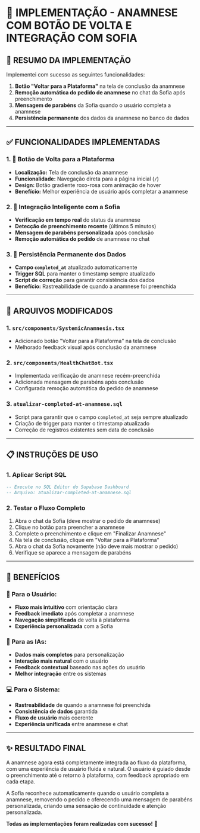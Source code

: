 # 🏥 **IMPLEMENTAÇÃO - ANAMNESE COM BOTÃO DE VOLTA E INTEGRAÇÃO COM SOFIA**

## 🎯 **RESUMO DA IMPLEMENTAÇÃO**

Implementei com sucesso as seguintes funcionalidades:

1. **Botão "Voltar para a Plataforma"** na tela de conclusão da anamnese
2. **Remoção automática do pedido de anamnese** no chat da Sofia após preenchimento
3. **Mensagem de parabéns** da Sofia quando o usuário completa a anamnese
4. **Persistência permanente** dos dados da anamnese no banco de dados

---

## ✅ **FUNCIONALIDADES IMPLEMENTADAS**

### **1. 🔄 Botão de Volta para a Plataforma**
- **Localização:** Tela de conclusão da anamnese
- **Funcionalidade:** Navegação direta para a página inicial (`/`)
- **Design:** Botão gradiente roxo-rosa com animação de hover
- **Benefício:** Melhor experiência de usuário após completar a anamnese

### **2. 🤖 Integração Inteligente com a Sofia**
- **Verificação em tempo real** do status da anamnese
- **Detecção de preenchimento recente** (últimos 5 minutos)
- **Mensagem de parabéns personalizada** após conclusão
- **Remoção automática do pedido** de anamnese no chat

### **3. 💾 Persistência Permanente dos Dados**
- **Campo `completed_at`** atualizado automaticamente
- **Trigger SQL** para manter o timestamp sempre atualizado
- **Script de correção** para garantir consistência dos dados
- **Benefício:** Rastreabilidade de quando a anamnese foi preenchida

---

## 🔧 **ARQUIVOS MODIFICADOS**

### **1. `src/components/SystemicAnamnesis.tsx`**
- Adicionado botão "Voltar para a Plataforma" na tela de conclusão
- Melhorado feedback visual após conclusão da anamnese

### **2. `src/components/HealthChatBot.tsx`**
- Implementada verificação de anamnese recém-preenchida
- Adicionada mensagem de parabéns após conclusão
- Configurada remoção automática do pedido de anamnese

### **3. `atualizar-completed-at-anamnese.sql`**
- Script para garantir que o campo `completed_at` seja sempre atualizado
- Criação de trigger para manter o timestamp atualizado
- Correção de registros existentes sem data de conclusão

---

## 📋 **INSTRUÇÕES DE USO**

### **1. Aplicar Script SQL**
```sql
-- Execute no SQL Editor do Supabase Dashboard
-- Arquivo: atualizar-completed-at-anamnese.sql
```

### **2. Testar o Fluxo Completo**
1. Abra o chat da Sofia (deve mostrar o pedido de anamnese)
2. Clique no botão para preencher a anamnese
3. Complete o preenchimento e clique em "Finalizar Anamnese"
4. Na tela de conclusão, clique em "Voltar para a Plataforma"
5. Abra o chat da Sofia novamente (não deve mais mostrar o pedido)
6. Verifique se aparece a mensagem de parabéns

---

## 🚀 **BENEFÍCIOS**

### **🎯 Para o Usuário:**
- **Fluxo mais intuitivo** com orientação clara
- **Feedback imediato** após completar a anamnese
- **Navegação simplificada** de volta à plataforma
- **Experiência personalizada** com a Sofia

### **🤖 Para as IAs:**
- **Dados mais completos** para personalização
- **Interação mais natural** com o usuário
- **Feedback contextual** baseado nas ações do usuário
- **Melhor integração** entre os sistemas

### **💻 Para o Sistema:**
- **Rastreabilidade** de quando a anamnese foi preenchida
- **Consistência de dados** garantida
- **Fluxo de usuário** mais coerente
- **Experiência unificada** entre anamnese e chat

---

## ✨ **RESULTADO FINAL**

A anamnese agora está completamente integrada ao fluxo da plataforma, com uma experiência de usuário fluida e natural. O usuário é guiado desde o preenchimento até o retorno à plataforma, com feedback apropriado em cada etapa.

A Sofia reconhece automaticamente quando o usuário completa a anamnese, removendo o pedido e oferecendo uma mensagem de parabéns personalizada, criando uma sensação de continuidade e atenção personalizada.

**Todas as implementações foram realizadas com sucesso!** 🚀
